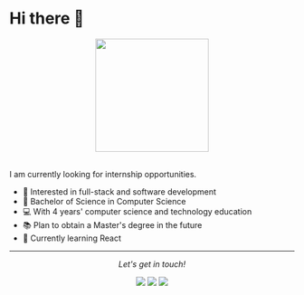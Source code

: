 # Hi there 👋


<p align="center">
  <img src="https://github.com/sunDay-code/sunDay-code/blob/master/imgs/learn.jpg" height=200>
  <br><br>
</p>

I am currently looking for internship opportunities.

- 🌟 Interested in full-stack and software development
- 🎉 Bachelor of Science in Computer Science
- 💻 With 4 years' computer science and technology education
- 📚 Plan to obtain a Master's degree in the future
- 🌱 Currently learning React

<hr>

<p align="center">
    <i>Let's get in touch!</i>
    <p align="center">
    <a href= "https://www.linkedin.com/in/changkai/"><img src="https://img.icons8.com/material-outlined/30/000000/linkedin.png"/></a>
    <a href= "mailto:changkaiyuan0916@gmail.com"><img src="https://img.icons8.com/wired/30/000000/apple-mail.png"/></a>
    <a href= "https://sunday-code.github.io/"><img src="https://img.icons8.com/windows/30/000000/portfolio.png"/></a>
    </p>
</p>











<!--
**sunDay-code/sunDay-code** is a ✨ _special_ ✨ repository because its `README.md` (this file) appears on your GitHub profile.

Here are some ideas to get you started:

- 🔭 I’m currently working on ...
- 🌱 I’m currently learning ...
- 👯 I’m looking to collaborate on ...
- 🤔 I’m looking for help with ...
- 💬 Ask me about ...
- 📫 How to reach me: ...
- 😄 Pronouns: ...
- ⚡ Fun fact: ...
-->
